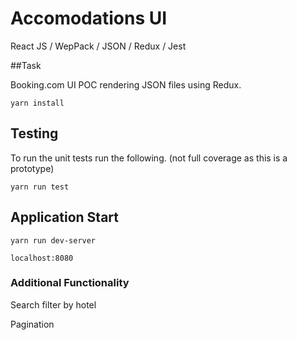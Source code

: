 # Accomodations UI

React JS / WepPack / JSON / Redux / Jest

##Task

Booking.com UI POC rendering JSON files using Redux.

```aidl
yarn install
```

## Testing

To run the unit tests run the following. (not full coverage as this is a prototype)

```aidl
yarn run test
```

## Application Start

```aidl
yarn run dev-server

localhost:8080
```

### Additional Functionality

Search filter by hotel

Pagination
